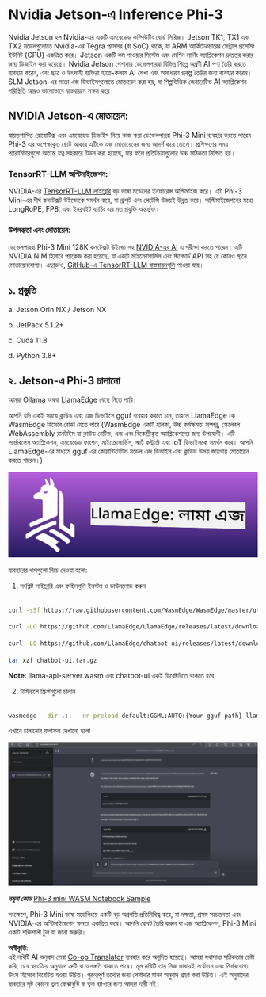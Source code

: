 <!--
CO_OP_TRANSLATOR_METADATA:
{
  "original_hash": "be4101a30d98e95a71d42c276e8bcd37",
  "translation_date": "2025-05-09T11:32:17+00:00",
  "source_file": "md/01.Introduction/03/Jetson_Inference.md",
  "language_code": "bn"
}
-->
# **Nvidia Jetson-এ Inference Phi-3**

Nvidia Jetson হল Nvidia-এর একটি এমবেডেড কম্পিউটিং বোর্ড সিরিজ। Jetson TK1, TX1 এবং TX2 মডেলগুলোতে Nvidia-এর Tegra প্রসেসর (বা SoC) থাকে, যা ARM আর্কিটেকচারের সেন্ট্রাল প্রসেসিং ইউনিট (CPU) একত্রিত করে। Jetson একটি কম পাওয়ার সিস্টেম এবং মেশিন লার্নিং অ্যাপ্লিকেশন দ্রুততর করার জন্য ডিজাইন করা হয়েছে। Nvidia Jetson পেশাদার ডেভেলপাররা বিভিন্ন শিল্পে অগ্রণী AI পণ্য তৈরি করতে ব্যবহার করেন, এবং ছাত্র ও উৎসাহী ব্যক্তিরা হাতে-কলমে AI শেখা এবং অসাধারণ প্রকল্প তৈরির জন্য ব্যবহার করেন। SLM Jetson-এর মতো এজ ডিভাইসগুলোতে মোতায়েন করা হয়, যা শিল্পভিত্তিক জেনারেটিভ AI অ্যাপ্লিকেশন পরিস্থিতি আরও ভালোভাবে বাস্তবায়নে সক্ষম করে।

## NVIDIA Jetson-এ মোতায়েন:
স্বায়ত্তশাসিত রোবোটিক্স এবং এমবেডেড ডিভাইস নিয়ে কাজ করা ডেভেলপাররা Phi-3 Mini ব্যবহার করতে পারেন। Phi-3 এর অপেক্ষাকৃত ছোট আকার এটিকে এজ মোতায়েনের জন্য আদর্শ করে তোলে। প্রশিক্ষণের সময় প্যারামিটারগুলো অত্যন্ত যত্ন সহকারে টিউন করা হয়েছে, যার ফলে প্রতিক্রিয়াগুলোর উচ্চ সঠিকতা নিশ্চিত হয়।

### TensorRT-LLM অপ্টিমাইজেশন:
NVIDIA-এর [TensorRT-LLM লাইব্রেরি](https://github.com/NVIDIA/TensorRT-LLM?WT.mc_id=aiml-138114-kinfeylo) বড় ভাষা মডেলের ইনফারেন্স অপ্টিমাইজ করে। এটি Phi-3 Mini-এর দীর্ঘ কনটেক্সট উইন্ডোকে সমর্থন করে, যা থ্রুপুট এবং লেটেন্সি উভয়ই উন্নত করে। অপ্টিমাইজেশনের মধ্যে LongRoPE, FP8, এবং ইনফ্লাইট ব্যাচিং এর মত প্রযুক্তি অন্তর্ভুক্ত।

### উপলব্ধতা এবং মোতায়েন:
ডেভেলপাররা Phi-3 Mini 128K কনটেক্সট উইন্ডো সহ [NVIDIA-এর AI](https://www.nvidia.com/en-us/ai-data-science/generative-ai/) এ পরীক্ষা করতে পারেন। এটি NVIDIA NIM হিসাবে প্যাকেজ করা হয়েছে, যা একটি মাইক্রোসার্ভিস এবং স্ট্যান্ডার্ড API সহ যে কোনও স্থানে মোতায়েনযোগ্য। এছাড়াও, [GitHub-এ TensorRT-LLM বাস্তবায়নগুলি](https://github.com/NVIDIA/TensorRT-LLM) পাওয়া যায়।

## **১. প্রস্তুতি**

a. Jetson Orin NX / Jetson NX

b. JetPack 5.1.2+

c. Cuda 11.8

d. Python 3.8+

## **২. Jetson-এ Phi-3 চালানো**

আমরা [Ollama](https://ollama.com) অথবা [LlamaEdge](https://llamaedge.com) বেছে নিতে পারি।

আপনি যদি একই সময়ে ক্লাউড এবং এজ ডিভাইসে gguf ব্যবহার করতে চান, তাহলে LlamaEdge কে WasmEdge হিসেবে বোঝা যেতে পারে (WasmEdge একটি হালকা, উচ্চ কর্মক্ষমতা সম্পন্ন, স্কেলেবল WebAssembly রানটাইম যা ক্লাউড নেটিভ, এজ এবং বিকেন্দ্রীকৃত অ্যাপ্লিকেশনের জন্য উপযোগী। এটি সার্ভারলেস অ্যাপ্লিকেশন, এমবেডেড ফাংশন, মাইক্রোসার্ভিস, স্মার্ট কন্ট্র্যাক্ট এবং IoT ডিভাইসকে সমর্থন করে। আপনি LlamaEdge-এর মাধ্যমে gguf এর কোয়ান্টিটেটিভ মডেল এজ ডিভাইস এবং ক্লাউড উভয় জায়গায় মোতায়েন করতে পারেন।)

![llamaedge](../../../../../translated_images/llamaedge.1356a35c809c5e9d89d8168db0c92161e87f5e2c34831f2fad800f00fc4e74dc.bn.jpg)

ব্যবহারের ধাপগুলো নিচে দেওয়া হলো:

1. সংশ্লিষ্ট লাইব্রেরি এবং ফাইলগুলি ইনস্টল ও ডাউনলোড করুন

```bash

curl -sSf https://raw.githubusercontent.com/WasmEdge/WasmEdge/master/utils/install.sh | bash -s -- --plugin wasi_nn-ggml

curl -LO https://github.com/LlamaEdge/LlamaEdge/releases/latest/download/llama-api-server.wasm

curl -LO https://github.com/LlamaEdge/chatbot-ui/releases/latest/download/chatbot-ui.tar.gz

tar xzf chatbot-ui.tar.gz

```

**Note**: llama-api-server.wasm এবং chatbot-ui একই ডিরেক্টরিতে থাকতে হবে

2. টার্মিনালে স্ক্রিপ্টগুলো চালান

```bash

wasmedge --dir .:. --nn-preload default:GGML:AUTO:{Your gguf path} llama-api-server.wasm -p phi-3-chat

```

এখানে চালানোর ফলাফল দেখানো হলো

![llamaedgerun](../../../../../translated_images/llamaedgerun.66eb2acd7f14e814437879522158b9531ae7c955014d48d0708d0e4ce6ac94a6.bn.png)

***নমুনা কোড*** [Phi-3 mini WASM Notebook Sample](https://github.com/Azure-Samples/Phi-3MiniSamples/tree/main/wasm)

সংক্ষেপে, Phi-3 Mini ভাষা মডেলিংয়ে একটি বড় অগ্রগতি প্রতিনিধিত্ব করে, যা দক্ষতা, প্রসঙ্গ সচেতনতা এবং NVIDIA-এর অপ্টিমাইজেশন ক্ষমতা একত্রিত করে। আপনি রোবট তৈরি করুন বা এজ অ্যাপ্লিকেশন, Phi-3 Mini একটি শক্তিশালী টুল যা জানা জরুরি।

**অস্বীকৃতি**:  
এই নথিটি AI অনুবাদ সেবা [Co-op Translator](https://github.com/Azure/co-op-translator) ব্যবহার করে অনূদিত হয়েছে। আমরা যথাসাধ্য সঠিকতার চেষ্টা করি, তবে স্বয়ংক্রিয় অনুবাদে ত্রুটি বা অসঙ্গতি থাকতে পারে। মূল নথিটি তার নিজ ভাষায়ই সর্বোত্তম এবং নির্ভরযোগ্য উৎস হিসেবে বিবেচিত হওয়া উচিত। গুরুত্বপূর্ণ তথ্যের জন্য পেশাদার মানব অনুবাদ গ্রহণ করা উচিত। এই অনুবাদের ব্যবহারে সৃষ্ট কোনো ভুল বোঝাবুঝি বা ভুল ব্যাখ্যার জন্য আমরা দায়ী নই।